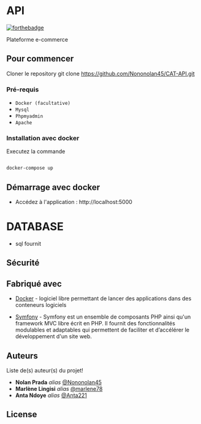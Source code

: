 # API 

[![forthebadge](http://forthebadge.com/images/badges/built-with-love.svg)](http://forthebadge.com)  

Plateforme e-commerce

## Pour commencer

Cloner le repository 
git clone https://github.com/Nononolan45/CAT-API.git

### Pré-requis 

* `Docker (facultative)` 
* `Mysql`
* `Phpmyadmin`
* `Apache`

### Installation avec docker

Executez la commande 

```sh

docker-compose up

```

## Démarrage avec docker

- Accédez à l'application : http://localhost:5000 

  
# DATABASE
- sql fournit


## Sécurité




## Fabriqué avec

* [Docker](https://www.docker.com/) - logiciel libre permettant de lancer des applications dans des conteneurs logiciels

* [Symfony](https://symfony.com/) - Symfony est un ensemble de composants PHP ainsi qu'un framework MVC libre écrit en PHP. Il fournit des fonctionnalités modulables et adaptables qui permettent de faciliter et d’accélérer le développement d'un site web.






## Auteurs
Liste de(s) auteur(s) du projet!
* **Nolan Prada** _alias_ [@Nononolan45](https://github.com/Nononolan45)
* **Marlène Lingisi** _alias_ [@marlene78](https://github.com/marlene78)
* **Anta Ndoye** _alias_ [@Anta221](https://github.com/Anta22)


## License

